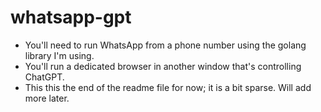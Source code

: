 # whatsapp-gpt
* You'll need to run WhatsApp from a phone number using the golang library I'm using.
* You'll run a dedicated browser in another window that's controlling ChatGPT.
* This this the end of the readme file for now; it is a bit sparse. Will add more later.
